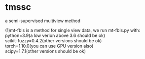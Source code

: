 # tmssc  
a semi-supervised multiview method  

(1)mt-fbls is a method for single view data,  we run mt-fbls.py with:  
  python=3.9(a low verion above 3.6 should be ok)  
  scikit-fuzzy=0.4.2(other versions should be ok)  
  torch=1.10.0(you can use GPU version also)  
  scipy=1.7.1(other versions should be ok)  

